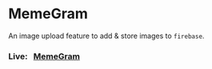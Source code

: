# MemeGram

An image upload feature to add & store images to `firebase`.

### Live: &nbsp;&nbsp;[MemeGram](https://memegram.netlify.app/)
